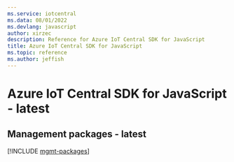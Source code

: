 ```yaml
---
ms.service: iotcentral
ms.data: 08/01/2022
ms.devlang: javascript
author: xirzec
description: Reference for Azure IoT Central SDK for JavaScript
title: Azure IoT Central SDK for JavaScript
ms.topic: reference
ms.author: jeffish
---
```

# Azure IoT Central SDK for JavaScript - latest

## Management packages - latest
[!INCLUDE [mgmt-packages](iot-central-mgmt-index.md)]